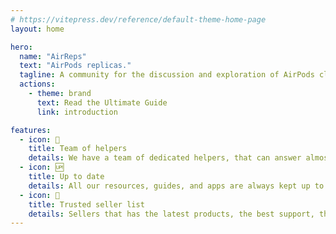 ```yaml
---
# https://vitepress.dev/reference/default-theme-home-page
layout: home

hero:
  name: "AirReps"
  text: "AirPods replicas."
  tagline: A community for the discussion and exploration of AirPods clones.
  actions:
    - theme: brand
      text: Read the Ultimate Guide
      link: introduction

features:
  - icon: 🙌
    title: Team of helpers
    details: We have a team of dedicated helpers, that can answer almost any question you might have! 
  - icon: 🆙  
    title: Up to date
    details: All our resources, guides, and apps are always kept up to date, by our big dedicated staff team!
  - icon: 🌟  
    title: Trusted seller list
    details: Sellers that has the latest products, the best support, the latest features, and more! All this completely non-profit. 
---
```


